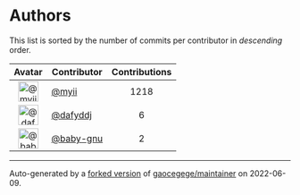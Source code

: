 # Authors

This list is sorted by the number of commits per contributor in _descending_ order.

Avatar|Contributor|Contributions
:-:|---|:-:
<img class='float-left rounded-1' src='https://avatars.githubusercontent.com/u/10231489?v=4' width='36' height='36' alt='@myii'>|[@myii](https://github.com/myii)|1218
<img class='float-left rounded-1' src='https://avatars.githubusercontent.com/u/4195158?v=4' width='36' height='36' alt='@dafyddj'>|[@dafyddj](https://github.com/dafyddj)|6
<img class='float-left rounded-1' src='https://avatars.githubusercontent.com/u/1233212?v=4' width='36' height='36' alt='@baby-gnu'>|[@baby-gnu](https://github.com/baby-gnu)|2

---

Auto-generated by a [forked version](https://github.com/myii/maintainer) of [gaocegege/maintainer](https://github.com/gaocegege/maintainer) on 2022-06-09.

